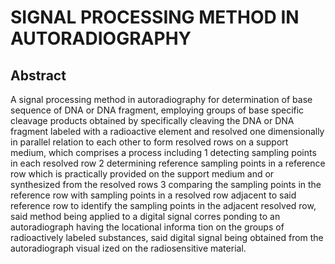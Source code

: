 # SIGNAL PROCESSING METHOD IN AUTORADIOGRAPHY

## Abstract
A signal processing method in autoradiography for determination of base sequence of DNA or DNA fragment, employing groups of base specific cleavage products obtained by specifically cleaving the DNA or DNA fragment labeled with a radioactive element and resolved one dimensionally in parallel relation to each other to form resolved rows on a support medium, which comprises a process including 1 detecting sampling points in each resolved row 2 determining reference sampling points in a reference row which is practically provided on the support medium and or synthesized from the resolved rows 3 comparing the sampling points in the reference row with sampling points in a resolved row adjacent to said reference row to identify the sampling points in the adjacent resolved row, said method being applied to a digital signal corres ponding to an autoradiograph having the locational informa tion on the groups of radioactively labeled substances, said digital signal being obtained from the autoradiograph visual ized on the radiosensitive material.
